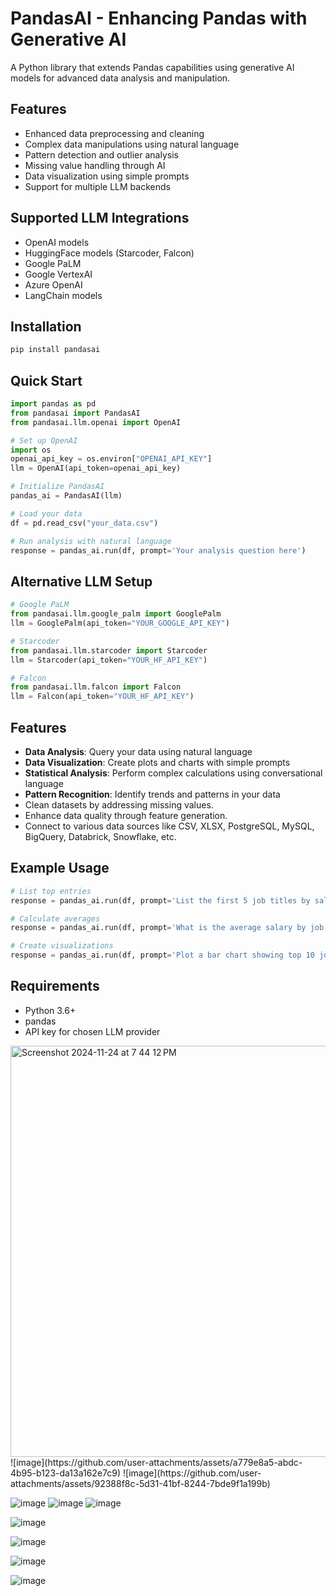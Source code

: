 # PandasAI - Enhancing Pandas with Generative AI

A Python library that extends Pandas capabilities using generative AI models for advanced data analysis and manipulation.

## Features

- Enhanced data preprocessing and cleaning
- Complex data manipulations using natural language
- Pattern detection and outlier analysis
- Missing value handling through AI
- Data visualization using simple prompts
- Support for multiple LLM backends

## Supported LLM Integrations

- OpenAI models
- HuggingFace models (Starcoder, Falcon)
- Google PaLM
- Google VertexAI
- Azure OpenAI
- LangChain models

## Installation

```bash
pip install pandasai
```

## Quick Start

```python
import pandas as pd
from pandasai import PandasAI
from pandasai.llm.openai import OpenAI

# Set up OpenAI
import os
openai_api_key = os.environ["OPENAI_API_KEY"]
llm = OpenAI(api_token=openai_api_key)

# Initialize PandasAI
pandas_ai = PandasAI(llm)

# Load your data
df = pd.read_csv("your_data.csv")

# Run analysis with natural language
response = pandas_ai.run(df, prompt='Your analysis question here')
```

## Alternative LLM Setup

```python
# Google PaLM
from pandasai.llm.google_palm import GooglePalm
llm = GooglePalm(api_token="YOUR_GOOGLE_API_KEY")

# Starcoder
from pandasai.llm.starcoder import Starcoder
llm = Starcoder(api_token="YOUR_HF_API_KEY")

# Falcon
from pandasai.llm.falcon import Falcon
llm = Falcon(api_token="YOUR_HF_API_KEY")
```

## Features

- **Data Analysis**: Query your data using natural language
- **Data Visualization**: Create plots and charts with simple prompts
- **Statistical Analysis**: Perform complex calculations using conversational language
- **Pattern Recognition**: Identify trends and patterns in your data
- Clean datasets by addressing missing values.
- Enhance data quality through feature generation.
- Connect to various data sources like CSV, XLSX, PostgreSQL, MySQL, BigQuery, Databrick, Snowflake, etc.

## Example Usage

```python
# List top entries
response = pandas_ai.run(df, prompt='List the first 5 job titles by salary')

# Calculate averages
response = pandas_ai.run(df, prompt='What is the average salary by job titles?')

# Create visualizations
response = pandas_ai.run(df, prompt='Plot a bar chart showing top 10 job titles')
```

## Requirements

- Python 3.6+
- pandas
- API key for chosen LLM provider


<img width="658" alt="Screenshot 2024-11-24 at 7 44 12 PM" src="https://github.com/user-attachments/assets/55b5270a-a86f-4500-a94d-5d2e49be887a">
![image](https://github.com/user-attachments/assets/a779e8a5-abdc-4b95-b123-da13a162e7c9)
![image](https://github.com/user-attachments/assets/92388f8c-5d31-41bf-8244-7bde9f1a199b)

![image](https://github.com/user-attachments/assets/26c98954-6a43-4577-a6d1-c26aec64bb37)
![image](https://github.com/user-attachments/assets/a8dc699e-8c4c-4241-9d5c-9493185a06ed)
![image](https://github.com/user-attachments/assets/fe50814b-7abf-4679-af10-a2f42d309ae3)

![image](https://github.com/user-attachments/assets/4ce3279f-5ace-4e65-9a73-ed14795ef3f8)

![image](https://github.com/user-attachments/assets/15969eb3-54f4-4e82-b358-ddf6aeaf0eb6)

![image](https://github.com/user-attachments/assets/9920f4d9-29cc-49b1-a49d-0b6a2204cfc4)

![image](https://github.com/user-attachments/assets/3cd478fe-6531-45b2-ac0c-fba199b94e47)





